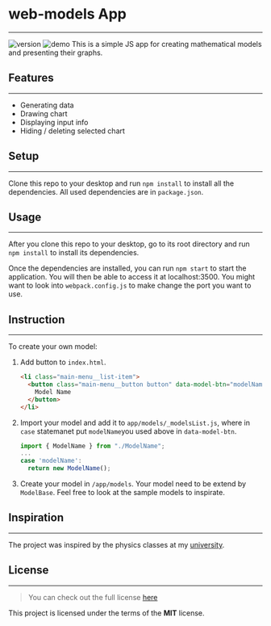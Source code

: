 # web-models App
---
![version](https://img.shields.io/badge/version-1.0.0-green) ![demo](https://img.shields.io/badge/demo-online-succes)
This is a simple JS app for creating mathematical models and presenting their graphs.  

## Features
---
* Generating data
* Drawing chart
* Displaying input info
* Hiding / deleting selected chart

## Setup
---
Clone this repo to your desktop and run `npm install` to install all the dependencies.
All used dependencies are in `package.json`.

## Usage
---
After you clone this repo to your desktop, go to its root directory and run `npm install` to install its dependencies.

Once the dependencies are installed, you can run `npm start` to start the application. You will then be able to access it at localhost:3500. 
You might want to look into `webpack.config.js` to make change the port you want to use.

## Instruction
---
To create your own model:
1. Add button to `index.html`.
    ```html
    <li class="main-menu__list-item">
      <button class="main-menu__button button" data-model-btn="modelName">
        Model Name
      </button>
    </li>
    ```
2. Import your model and add it to `app/models/_modelsList.js`, where in `case` statemanet put `modelName`you used above in `data-model-btn`.
    ```javascript
    import { ModelName } from "./ModelName";
    ...
    case 'modelName':
      return new ModelName();
    ```
3. Create your model in `/app/models`. Your model need to be extend by `ModelBase`. Feel free to look at the sample models to inspirate.


## Inspiration
---
The project was inspired by the physics classes at my [university](https://www.wsti.pl/en/).

## License
---
> You can check out the full license [here](https://github.com/snooge1/web-models/blob/master/LICENSE)

This project is licensed under the terms of the **MIT** license.
